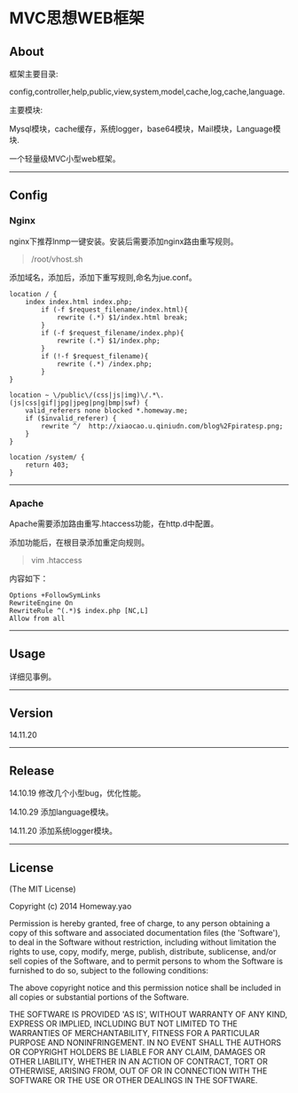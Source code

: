 # MVC思想WEB框架

## About

框架主要目录:

config,controller,help,public,view,system,model,cache,log,cache,language.

主要模块:

Mysql模块，cache缓存，系统logger，base64模块，Mail模块，Language模块.

一个轻量级MVC小型web框架。


<hr>

## Config

### Nginx 

nginx下推荐lnmp一键安装。安装后需要添加nginx路由重写规则。

> /root/vhost.sh

添加域名，添加后，添加下重写规则,命名为jue.conf。


	location / {
		index index.html index.php;
        	if (-f $request_filename/index.html){
            	rewrite (.*) $1/index.html break;
        	}
        	if (-f $request_filename/index.php){
            	rewrite (.*) $1/index.php;
        	}
        	if (!-f $request_filename){
            	rewrite (.*) /index.php;
        	}
	}

	location ~ \/public\/(css|js|img)\/.*\.(js|css|gif|jpg|jpeg|png|bmp|swf) {
		valid_referers none blocked *.homeway.me;
  		if ($invalid_referer) {
  			rewrite ^/  http://xiaocao.u.qiniudn.com/blog%2Fpiratesp.png;
		}
	}

	location /system/ {
		return 403;
	}

<hr>
	
### Apache

Apache需要添加路由重写.htaccess功能，在http.d中配置。

添加功能后，在根目录添加重定向规则。

> vim .htaccess

内容如下：

	Options +FollowSymLinks
	RewriteEngine On
	RewriteRule ^(.*)$ index.php [NC,L]
	Allow from all


<hr>

## Usage

详细见事例。

<hr>

## Version

14.11.20 

<hr>

## Release

14.10.19 修改几个小型bug，优化性能。

14.10.29 添加language模块。

14.11.20 添加系统logger模块。

<hr>

## License

(The MIT License)

Copyright (c) 2014 Homeway.yao

Permission is hereby granted, free of charge, to any person obtaining a copy of
this software and associated documentation files (the 'Software'), to deal in
the Software without restriction, including without limitation the rights to use,
copy, modify, merge, publish, distribute, sublicense, and/or sell copies of the
Software, and to permit persons to whom the Software is furnished to do so,
subject to the following conditions:

The above copyright notice and this permission notice shall be included in all
copies or substantial portions of the Software.

THE SOFTWARE IS PROVIDED 'AS IS', WITHOUT WARRANTY OF ANY KIND, EXPRESS OR
IMPLIED, INCLUDING BUT NOT LIMITED TO THE WARRANTIES OF MERCHANTABILITY, FITNESS
FOR A PARTICULAR PURPOSE AND NONINFRINGEMENT. IN NO EVENT SHALL THE AUTHORS OR
COPYRIGHT HOLDERS BE LIABLE FOR ANY CLAIM, DAMAGES OR OTHER LIABILITY, WHETHER
IN AN ACTION OF CONTRACT, TORT OR OTHERWISE, ARISING FROM, OUT OF OR IN
CONNECTION WITH THE SOFTWARE OR THE USE OR OTHER DEALINGS IN THE SOFTWARE.